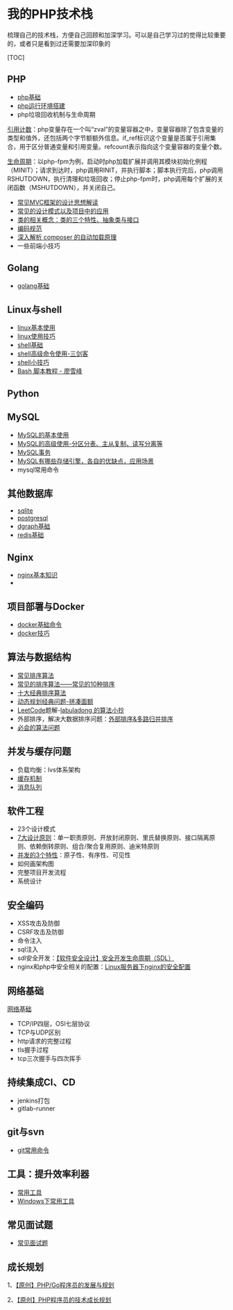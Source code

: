 # 我的PHP技术栈

梳理自己的技术栈，方便自己回顾和加深学习。可以是自己学习过的觉得比较重要的，或者只是看到过还需要加深印象的

[TOC]

## PHP

- [php基础](docs/php-basic.md)
- [php运行环境搭建](docs/php-env-build.md)
- php垃圾回收机制与生命周期

[引用计数](https://www.php.net/manual/zh/features.gc.refcounting-basics.php)：php变量存在一个叫“zval”的变量容器之中，变量容器除了包含变量的类型和值外，还包括两个字节额额外信息。if_ref标识这个变量是否属于引用集合，用于区分普通变量和引用变量。refcount表示指向这个变量容器的变量个数。

[生命周期](https://www.cnblogs.com/applelife/p/10511837.html)：以php-fpm为例，启动时php加载扩展并调用其模块初始化例程（MINIT）；请求到达时，php调用RINIT，并执行脚本；脚本执行完后，php调用RSHUTDOWN，执行清理和垃圾回收；停止php-fpm时，php调用每个扩展的关闭函数（MSHUTDOWN），并关闭自己。

- [常见MVC框架的设计思想解读](docs/php-mvc.md)
- [常见的设计模式以及项目中的应用](docs/php-design-patterns.md)
- [类的相关概念：类的三个特性、抽象类与接口](docs/php-class.md)
- [编码规范](docs/code-compliance.md)
- [深入解析 composer 的自动加载原理](https://segmentfault.com/a/1190000014948542)
- 一些前端小技巧

## Golang

- [golang基础](docs/go-basic.md)

## Linux与shell

- [linux基本使用](docs/linux-basic.md)
- [linux使用技巧](./docs/linux-skills.md)
- [shell基础](docs/shell-basic.md)
- [shell高级命令使用-三剑客](./docs/shell-advanced-command.md)
- [shell小技巧](docs/shell-tips.md)
- [Bash 脚本教程 - 廖雪峰](https://wangdoc.com/bash/index.html)

## Python

## MySQL

- [MySQL的基本使用](docs/mysql-basic.md)
- [MySQL的高级使用-分区分表、主从复制、读写分离等](docs/mysql-advanced.md)
- [MySQL事务](docs/mysql-transaction.md)
- [MySQL有哪些存储引擎，各自的优缺点，应用场景](https://juejin.im/post/6844903684912971783)
- mysql常用命令

## 其他数据库

- [sqlite](doc/sqlite-basic.md)
- [postgresql](docs/postgresql-basic.md)
- [dgraph基础](docs/dgraph-basic.md)
- [redis基础](docs/redis.md)

## Nginx

- [nginx基本知识](docs/nginx-basic.md)
- 

## 项目部署与Docker

- [docker基础命令](./docs/docker-basic.md)
- [docker技巧](./docs/docker-skills.md)

## 算法与数据结构

- [常见排序算法](https://www.runoob.com/w3cnote/sort-algorithm-summary.html)
- [常见的排序算法——常见的10种排序](https://www.cnblogs.com/flyingdreams/p/11161157.html)
- [十大经典排序算法](https://www.cnblogs.com/itsharehome/p/11058010.html)
- [动态规划经典问题-拼凑面额](https://www.nowcoder.com/questionTerminal/14cf13771cd840849a402b848b5c1c93)
- [LeetCode](https://leetcode.com/)题解-[labuladong 的算法小抄](https://github.com/labuladong/fucking-algorithm)
- 外部排序，解决大数据排序问题：[外部排序&多路归并排序](https://www.cnblogs.com/luo77/p/5838206.html)
- [必会的算法问题](docs/arithmetic-questions.md)

## 并发与缓存问题

- 负载均衡：lvs体系架构
- [缓存机制](docs/cache.md)
- [消息队列](docs/mq.md)

## 软件工程

- 23个设计模式
- [7大设计原则](https://bbs.huaweicloud.com/blogs/312691?utm_campaign=other&utm_source=wechat_session&utm_medium=social&utm_oi=43696514924544)：单一职责原则、开放封闭原则、里氏替换原则、接口隔离原则、依赖倒转原则、组合/聚合复用原则、迪米特原则
- [并发的3个特性](https://zhuanlan.zhihu.com/p/58855599)：原子性、有序性、可见性
- 如何画架构图
- 完整项目开发流程
- 系统设计


## 安全编码

- XSS攻击及防御
- CSRF攻击及防御
- 命令注入
- sql注入
- sdl安全开发：[【软件安全设计】安全开发生命周期（SDL）](http://blog.nsfocus.net/sdl/)
- nginx和php中安全相关的配置：[Linux服务器下nginx的安全配置](https://www.cnblogs.com/chenpingzhao/p/5785416.html)

## 网络基础

[网络基础](docs/net-basic.md)

- TCP/IP四层，OSI七层协议
- TCP与UDP区别
- http请求的完整过程
- tls握手过程
- tcp三次握手与四次挥手

## 持续集成CI、CD

- jenkins打包
- gitlab-runner

## git与svn

- [git常用命令](./docs/git.md)

## 工具：提升效率利器

- [常用工具](./docs/tools.md)
- [Windows下常用工具](./docs/win-tools.md)

## 常见面试题

- [常见面试题](docs/interview-questions.md)

## 成长规划

1、[【原创】PHP/Go程序员的发展与规划](https://blog.csdn.net/heiyeshuwu/article/details/107193766?ops_request_misc=%7B%22request%5Fid%22%3A%22163515565616780261971774%22%2C%22scm%22%3A%2220140713.130102334.pc%5Fblog.%22%7D&request_id=163515565616780261971774&biz_id=0&utm_medium=distribute.pc_search_result.none-task-blog-2~blog~first_rank_v2~rank_v29-1-107193766.pc_v2_rank_blog_default&utm_term=规划&spm=1018.2226.3001.4450)

2、[【原创】PHP程序员的技术成长规划](https://blog.csdn.net/heiyeshuwu/article/details/40098043?ops_request_misc=%7B%22request%5Fid%22%3A%22163515533616780262522777%22%2C%22scm%22%3A%2220140713.130102334.pc%5Fall.%22%7D&request_id=163515533616780262522777&biz_id=0&utm_medium=distribute.pc_search_result.none-task-blog-2~all~first_rank_ecpm_v1~rank_v31_ecpm-1-40098043.pc_search_result_cache&utm_term=php程序员的技术成长规划&spm=1018.2226.3001.4187)



